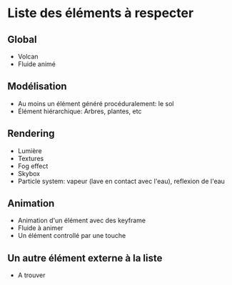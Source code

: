 # Liste des éléments à respecter

## Global

- Volcan
- Fluide animé

## Modélisation

- Au moins un élément généré procéduralement: le sol
- Élément hiérarchique: Arbres, plantes, etc

## Rendering

- Lumière
- Textures
- Fog effect
- Skybox
- Particle system: vapeur (lave en contact avec l'eau), reflexion de l'eau

## Animation

- Animation d'un élément avec des keyframe
- Fluide à animer
- Un élément controllé par une touche

## Un autre élément externe à la liste

- A trouver
